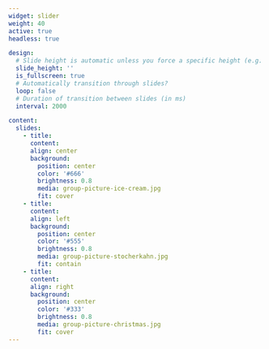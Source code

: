 ```yaml
---
widget: slider
weight: 40
active: true
headless: true

design:
  # Slide height is automatic unless you force a specific height (e.g. '400px')
  slide_height: ''
  is_fullscreen: true
  # Automatically transition through slides?
  loop: false
  # Duration of transition between slides (in ms)
  interval: 2000

content:
  slides:
    - title:
      content:
      align: center
      background:
        position: center
        color: '#666'
        brightness: 0.8
        media: group-picture-ice-cream.jpg
        fit: cover
    - title:
      content:
      align: left
      background:
        position: center
        color: '#555'
        brightness: 0.8
        media: group-picture-stocherkahn.jpg
        fit: contain
    - title:
      content:
      align: right
      background:
        position: center
        color: '#333'
        brightness: 0.8
        media: group-picture-christmas.jpg
        fit: cover
---
```

